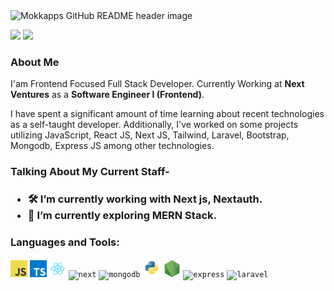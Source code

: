 <img src="https://i.ibb.co/1ZtKm7f/header.png" alt="Mokkapps GitHub README header image">

<p>
<a href="https://www.linkedin.com/in/alam-430103174"><img src="https://img.shields.io/badge/linkedin-%230077B5.svg?&style=for-the-badge&logo=linkedin&logoColor=white" height=25></a>
<a href="https://www.youtube.com/@alampobon6190"><img src="https://img.shields.io/badge/youtube-%2312100E.svg?&style=for-the-badge&logo=youtube&logoColor=white" height=25></a>
</p>
<h3>About Me</h3>
<p>I'am Frontend Focused Full Stack Developer. Currently Working at <strong>Next Ventures</strong> as a <strong>Software Engineer I (Frontend)</strong>.</p>
<p>I have spent a significant amount of time learning about recent technologies as a self-taught developer. Additionally, I've worked on some projects utilizing JavaScript, React JS, Next JS, Tailwind, Laravel, Bootstrap, Mongodb, Express JS among other technologies.</p>

<h3>Talking About My Current Staff-<h3>

<ul>
    <li>🛠   I’m currently working with Next js, Nextauth.</li>
    <li>🚀   I’m currently exploring MERN Stack.</li>
</ul>

### Languages and Tools:

<code><img height="27" src="https://raw.githubusercontent.com/github/explore/80688e429a7d4ef2fca1e82350fe8e3517d3494d/topics/javascript/javascript.png" alt="javascript"></code>
<code><img height="27" src="https://raw.githubusercontent.com/github/explore/80688e429a7d4ef2fca1e82350fe8e3517d3494d/topics/typescript/typescript.png" alt="typescript"></code>
<code><img height="27" src="https://raw.githubusercontent.com/github/explore/80688e429a7d4ef2fca1e82350fe8e3517d3494d/topics/react/react.png" alt="react"></code>
<code><img height="27" src="https://static-00.iconduck.com/assets.00/nextjs-icon-2048x1234-pqycciiu.png" alt="next"></code>
<code><img height="27" src="https://encrypted-tbn0.gstatic.com/images?q=tbn%3AANd9GcSTTzPAw-55ssm1Im594xYZ9eRQu2JylrkYLg&usqp=CAU" alt="mongodb"></code>
<code><img height="30" src="https://raw.githubusercontent.com/github/explore/80688e429a7d4ef2fca1e82350fe8e3517d3494d/topics/python/python.png" alt="python"></code>
<code><img height="27" src="https://raw.githubusercontent.com/github/explore/80688e429a7d4ef2fca1e82350fe8e3517d3494d/topics/nodejs/nodejs.png" alt="nodejs"></code>
<code><img height="27" src="https://cdn.icon-icons.com/icons2/2699/PNG/512/expressjs_logo_icon_169185.png" alt="express"></code>
<code><img height="27" src="https://encrypted-tbn0.gstatic.com/images?q=tbn:ANd9GcTdwFUT2BE7A-iOHyeSOMofREoYlmPTJFqmWw&s" alt="laravel"></code></code>

